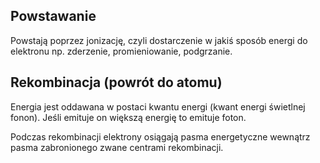 ## Powstawanie
Powstają poprzez jonizację, czyli dostarczenie w jakiś sposób energi do elektronu np. zderzenie, promieniowanie, podgrzanie.

## Rekombinacja (powrót do atomu)
Energia jest oddawana w postaci kwantu energi (kwant energi świetlnej fonon). Jeśli emituje on większą energię to emituje foton. 

Podczas rekombinacji elektrony osiągają pasma energetyczne wewnątrz pasma zabronionego zwane centrami rekombinacji.